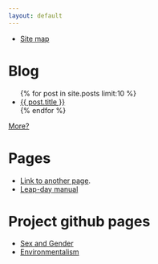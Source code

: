 ```yaml
---
layout: default
---
```

<!-- -*- coding: utf-8 -*- -->

- [Site map](./site_map.html)

# Blog

<ul>
  {% for post in site.posts limit:10 %}
      <li>
            <a href="{{ post.url }}">{{ post.title }}</a>
      </li>
{% endfor %}
 </ul>

[More?](./blog-list.html)

# Pages

- [Link to another page](./another-page.html).
- [Leap-day manual](./leap-day.html)

# Project github pages

- [Sex and Gender](./sex_and_gender/)
- [Environmentalism](./environment/)

